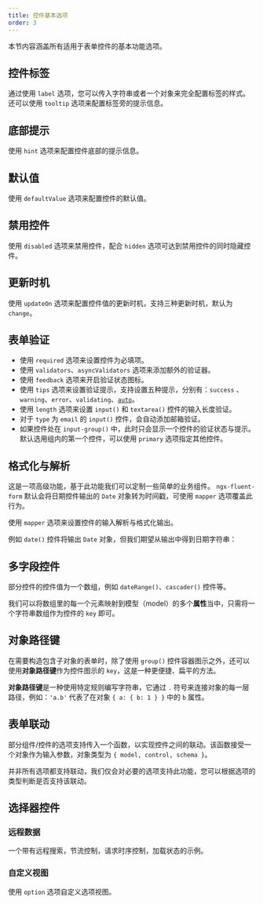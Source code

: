 ```yaml
---
title: 控件基本选项
order: 3
---
```


本节内容涵盖所有适用于表单控件的基本功能选项。

## 控件标签

通过使用 `label` 选项，您可以传入字符串或者一个对象来完全配置标签的样式。还可以使用 `tooltip` 选项来配置标签旁的提示信息。

<example name="fluent-form-control-label-example" />

## 底部提示

使用 `hint` 选项来配置控件底部的提示信息。

<example name="fluent-form-control-hint-example" />

## 默认值

使用 `defaultValue` 选项来配置控件的默认值。

<example name="fluent-form-control-default-value-example" />

## 禁用控件

使用 `disabled` 选项来禁用控件，配合 `hidden` 选项可达到禁用控件的同时隐藏控件。

<example name="fluent-form-control-disabled-example" />

## 更新时机

使用 `updateOn` 选项来配置控件值的更新时机，支持三种更新时机，默认为 `change`。

<example name="fluent-form-control-update-on-example" />

## 表单验证

- 使用 `required` 选项来设置控件为必填项。
- 使用 `validators`、`asyncValidators` 选项来添加额外的验证器。
- 使用 `feedback` 选项来开启验证状态图标。
- 使用 `tips` 选项来设置验证提示，支持设置五种提示，分别有：`success` 、`warning`、`error`、`validating`、[`auto`](https://ng.ant.design/components/form/zh#components-form-demo-auto-tips)。
- 使用 `length` 选项来设置 `input()` 和 `textarea()` 控件的输入长度验证。
- 对于 `type` 为 `email` 的 `input()` 控件，会自动添加邮箱验证。
- 如果控件处在 `input-group()` 中，此时只会显示一个控件的验证状态与提示。默认选用组内的第一个控件，可以使用 `primary` 选项指定其他控件。

<example name="fluent-form-form-validation-example" />

## 格式化与解析

<alert type="info">这是一项高级功能，基于此功能我们可以定制一些简单的业务组件。</alert>
<alert type="warning">`ngx-fluent-form` 默认会将日期控件输出的 `Date` 对象转为时间戳，可使用 `mapper` 选项覆盖此行为。</alert>

使用 `mapper` 选项来设置控件的输入解析与格式化输出。

例如 `date()` 控件将输出 `Date` 对象，但我们期望从输出中得到日期字符串：

<example name="fluent-form-control-mapper-example" />

## 多字段控件

部分控件的控件值为一个数组，例如 `dateRange()`、`cascader()` 控件等。

我们可以将数组里的每一个元素映射到模型（model）的多个**属性**当中，只需将一个字符串数组作为控件的 `key` 即可。

<example name="fluent-form-control-multi-key-example" />

## 对象路径键

在需要构造包含子对象的表单时，除了使用 `group()` 控件容器图示之外，还可以使用**对象路径键**作为控件图示的 `key`，这是一种更便捷、扁平的方法。

<alert type="info">**对象路径键**是一种使用特定规则编写字符串，它通过 `.` 符号来连接对象的每一层路径，例如：`'a.b'` 代表了在对象 `{ a: { b: 1 } }` 中的 `b` 属性。</alert>

<example name="fluent-form-control-path-key-example" />

## 表单联动

部分组件/控件的选项支持传入一个函数，以实现控件之间的联动。该函数接受一个对象作为输入参数，对象类型为 `{ model, control, schema }`。

并非所有选项都支持联动，我们仅会对必要的选项支持此功能，您可以根据选项的类型判断是否支持该联动。

<example name="fluent-form-control-linkage-example" />

## 选择器控件

### 远程数据

一个带有远程搜索，节流控制，请求时序控制，加载状态的示例。

<example name="fluent-form-select-remote-data-example" />

### 自定义视图

使用 `option` 选项自定义选项视图。

<example name="fluent-form-select-custom-option-content-example" />
